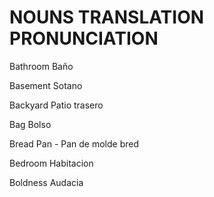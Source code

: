 
# NOUNS             TRANSLATION             PRONUNCIATION

Bathroom            Baño

Basement            Sotano

Backyard            Patio trasero

Bag                 Bolso

Bread               Pan - Pan de molde      bred 

Bedroom             Habitacion

Boldness            Audacia





